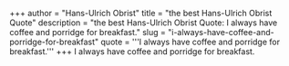 +++
author = "Hans-Ulrich Obrist"
title = "the best Hans-Ulrich Obrist Quote"
description = "the best Hans-Ulrich Obrist Quote: I always have coffee and porridge for breakfast."
slug = "i-always-have-coffee-and-porridge-for-breakfast"
quote = '''I always have coffee and porridge for breakfast.'''
+++
I always have coffee and porridge for breakfast.
